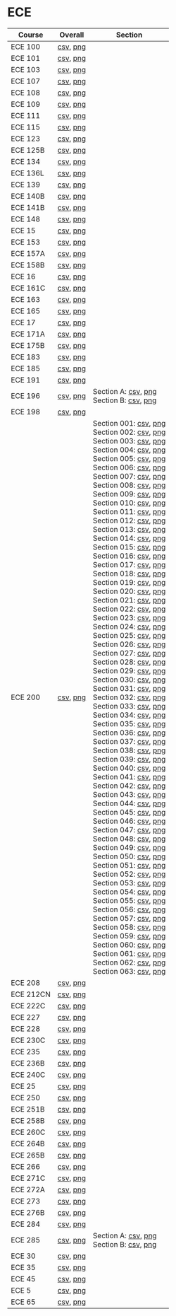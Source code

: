 # ECE

| Course | Overall | Section |
| ------ | ------- | ------- |
| ECE 100 | [csv](https://github.com/UCSD-Historical-Enrollment-Data/2024Spring/blob/main/overall/ECE%20100.csv), [png](https://raw.githubusercontent.com/UCSD-Historical-Enrollment-Data/2024Spring/main/plot_overall/ECE%20100.png) |  |
| ECE 101 | [csv](https://github.com/UCSD-Historical-Enrollment-Data/2024Spring/blob/main/overall/ECE%20101.csv), [png](https://raw.githubusercontent.com/UCSD-Historical-Enrollment-Data/2024Spring/main/plot_overall/ECE%20101.png) |  |
| ECE 103 | [csv](https://github.com/UCSD-Historical-Enrollment-Data/2024Spring/blob/main/overall/ECE%20103.csv), [png](https://raw.githubusercontent.com/UCSD-Historical-Enrollment-Data/2024Spring/main/plot_overall/ECE%20103.png) |  |
| ECE 107 | [csv](https://github.com/UCSD-Historical-Enrollment-Data/2024Spring/blob/main/overall/ECE%20107.csv), [png](https://raw.githubusercontent.com/UCSD-Historical-Enrollment-Data/2024Spring/main/plot_overall/ECE%20107.png) |  |
| ECE 108 | [csv](https://github.com/UCSD-Historical-Enrollment-Data/2024Spring/blob/main/overall/ECE%20108.csv), [png](https://raw.githubusercontent.com/UCSD-Historical-Enrollment-Data/2024Spring/main/plot_overall/ECE%20108.png) |  |
| ECE 109 | [csv](https://github.com/UCSD-Historical-Enrollment-Data/2024Spring/blob/main/overall/ECE%20109.csv), [png](https://raw.githubusercontent.com/UCSD-Historical-Enrollment-Data/2024Spring/main/plot_overall/ECE%20109.png) |  |
| ECE 111 | [csv](https://github.com/UCSD-Historical-Enrollment-Data/2024Spring/blob/main/overall/ECE%20111.csv), [png](https://raw.githubusercontent.com/UCSD-Historical-Enrollment-Data/2024Spring/main/plot_overall/ECE%20111.png) |  |
| ECE 115 | [csv](https://github.com/UCSD-Historical-Enrollment-Data/2024Spring/blob/main/overall/ECE%20115.csv), [png](https://raw.githubusercontent.com/UCSD-Historical-Enrollment-Data/2024Spring/main/plot_overall/ECE%20115.png) |  |
| ECE 123 | [csv](https://github.com/UCSD-Historical-Enrollment-Data/2024Spring/blob/main/overall/ECE%20123.csv), [png](https://raw.githubusercontent.com/UCSD-Historical-Enrollment-Data/2024Spring/main/plot_overall/ECE%20123.png) |  |
| ECE 125B | [csv](https://github.com/UCSD-Historical-Enrollment-Data/2024Spring/blob/main/overall/ECE%20125B.csv), [png](https://raw.githubusercontent.com/UCSD-Historical-Enrollment-Data/2024Spring/main/plot_overall/ECE%20125B.png) |  |
| ECE 134 | [csv](https://github.com/UCSD-Historical-Enrollment-Data/2024Spring/blob/main/overall/ECE%20134.csv), [png](https://raw.githubusercontent.com/UCSD-Historical-Enrollment-Data/2024Spring/main/plot_overall/ECE%20134.png) |  |
| ECE 136L | [csv](https://github.com/UCSD-Historical-Enrollment-Data/2024Spring/blob/main/overall/ECE%20136L.csv), [png](https://raw.githubusercontent.com/UCSD-Historical-Enrollment-Data/2024Spring/main/plot_overall/ECE%20136L.png) |  |
| ECE 139 | [csv](https://github.com/UCSD-Historical-Enrollment-Data/2024Spring/blob/main/overall/ECE%20139.csv), [png](https://raw.githubusercontent.com/UCSD-Historical-Enrollment-Data/2024Spring/main/plot_overall/ECE%20139.png) |  |
| ECE 140B | [csv](https://github.com/UCSD-Historical-Enrollment-Data/2024Spring/blob/main/overall/ECE%20140B.csv), [png](https://raw.githubusercontent.com/UCSD-Historical-Enrollment-Data/2024Spring/main/plot_overall/ECE%20140B.png) |  |
| ECE 141B | [csv](https://github.com/UCSD-Historical-Enrollment-Data/2024Spring/blob/main/overall/ECE%20141B.csv), [png](https://raw.githubusercontent.com/UCSD-Historical-Enrollment-Data/2024Spring/main/plot_overall/ECE%20141B.png) |  |
| ECE 148 | [csv](https://github.com/UCSD-Historical-Enrollment-Data/2024Spring/blob/main/overall/ECE%20148.csv), [png](https://raw.githubusercontent.com/UCSD-Historical-Enrollment-Data/2024Spring/main/plot_overall/ECE%20148.png) |  |
| ECE 15 | [csv](https://github.com/UCSD-Historical-Enrollment-Data/2024Spring/blob/main/overall/ECE%2015.csv), [png](https://raw.githubusercontent.com/UCSD-Historical-Enrollment-Data/2024Spring/main/plot_overall/ECE%2015.png) |  |
| ECE 153 | [csv](https://github.com/UCSD-Historical-Enrollment-Data/2024Spring/blob/main/overall/ECE%20153.csv), [png](https://raw.githubusercontent.com/UCSD-Historical-Enrollment-Data/2024Spring/main/plot_overall/ECE%20153.png) |  |
| ECE 157A | [csv](https://github.com/UCSD-Historical-Enrollment-Data/2024Spring/blob/main/overall/ECE%20157A.csv), [png](https://raw.githubusercontent.com/UCSD-Historical-Enrollment-Data/2024Spring/main/plot_overall/ECE%20157A.png) |  |
| ECE 158B | [csv](https://github.com/UCSD-Historical-Enrollment-Data/2024Spring/blob/main/overall/ECE%20158B.csv), [png](https://raw.githubusercontent.com/UCSD-Historical-Enrollment-Data/2024Spring/main/plot_overall/ECE%20158B.png) |  |
| ECE 16 | [csv](https://github.com/UCSD-Historical-Enrollment-Data/2024Spring/blob/main/overall/ECE%2016.csv), [png](https://raw.githubusercontent.com/UCSD-Historical-Enrollment-Data/2024Spring/main/plot_overall/ECE%2016.png) |  |
| ECE 161C | [csv](https://github.com/UCSD-Historical-Enrollment-Data/2024Spring/blob/main/overall/ECE%20161C.csv), [png](https://raw.githubusercontent.com/UCSD-Historical-Enrollment-Data/2024Spring/main/plot_overall/ECE%20161C.png) |  |
| ECE 163 | [csv](https://github.com/UCSD-Historical-Enrollment-Data/2024Spring/blob/main/overall/ECE%20163.csv), [png](https://raw.githubusercontent.com/UCSD-Historical-Enrollment-Data/2024Spring/main/plot_overall/ECE%20163.png) |  |
| ECE 165 | [csv](https://github.com/UCSD-Historical-Enrollment-Data/2024Spring/blob/main/overall/ECE%20165.csv), [png](https://raw.githubusercontent.com/UCSD-Historical-Enrollment-Data/2024Spring/main/plot_overall/ECE%20165.png) |  |
| ECE 17 | [csv](https://github.com/UCSD-Historical-Enrollment-Data/2024Spring/blob/main/overall/ECE%2017.csv), [png](https://raw.githubusercontent.com/UCSD-Historical-Enrollment-Data/2024Spring/main/plot_overall/ECE%2017.png) |  |
| ECE 171A | [csv](https://github.com/UCSD-Historical-Enrollment-Data/2024Spring/blob/main/overall/ECE%20171A.csv), [png](https://raw.githubusercontent.com/UCSD-Historical-Enrollment-Data/2024Spring/main/plot_overall/ECE%20171A.png) |  |
| ECE 175B | [csv](https://github.com/UCSD-Historical-Enrollment-Data/2024Spring/blob/main/overall/ECE%20175B.csv), [png](https://raw.githubusercontent.com/UCSD-Historical-Enrollment-Data/2024Spring/main/plot_overall/ECE%20175B.png) |  |
| ECE 183 | [csv](https://github.com/UCSD-Historical-Enrollment-Data/2024Spring/blob/main/overall/ECE%20183.csv), [png](https://raw.githubusercontent.com/UCSD-Historical-Enrollment-Data/2024Spring/main/plot_overall/ECE%20183.png) |  |
| ECE 185 | [csv](https://github.com/UCSD-Historical-Enrollment-Data/2024Spring/blob/main/overall/ECE%20185.csv), [png](https://raw.githubusercontent.com/UCSD-Historical-Enrollment-Data/2024Spring/main/plot_overall/ECE%20185.png) |  |
| ECE 191 | [csv](https://github.com/UCSD-Historical-Enrollment-Data/2024Spring/blob/main/overall/ECE%20191.csv), [png](https://raw.githubusercontent.com/UCSD-Historical-Enrollment-Data/2024Spring/main/plot_overall/ECE%20191.png) |  |
| ECE 196 | [csv](https://github.com/UCSD-Historical-Enrollment-Data/2024Spring/blob/main/overall/ECE%20196.csv), [png](https://raw.githubusercontent.com/UCSD-Historical-Enrollment-Data/2024Spring/main/plot_overall/ECE%20196.png) | Section A: [csv](https://github.com/UCSD-Historical-Enrollment-Data/2024Spring/blob/main/section/ECE%20196_A.csv), [png](https://raw.githubusercontent.com/UCSD-Historical-Enrollment-Data/2024Spring/main/plot_section/ECE%20196_A.png)<br>Section B: [csv](https://github.com/UCSD-Historical-Enrollment-Data/2024Spring/blob/main/section/ECE%20196_B.csv), [png](https://raw.githubusercontent.com/UCSD-Historical-Enrollment-Data/2024Spring/main/plot_section/ECE%20196_B.png) |
| ECE 198 | [csv](https://github.com/UCSD-Historical-Enrollment-Data/2024Spring/blob/main/overall/ECE%20198.csv), [png](https://raw.githubusercontent.com/UCSD-Historical-Enrollment-Data/2024Spring/main/plot_overall/ECE%20198.png) |  |
| ECE 200 | [csv](https://github.com/UCSD-Historical-Enrollment-Data/2024Spring/blob/main/overall/ECE%20200.csv), [png](https://raw.githubusercontent.com/UCSD-Historical-Enrollment-Data/2024Spring/main/plot_overall/ECE%20200.png) | Section 001: [csv](https://github.com/UCSD-Historical-Enrollment-Data/2024Spring/blob/main/section/ECE%20200_001.csv), [png](https://raw.githubusercontent.com/UCSD-Historical-Enrollment-Data/2024Spring/main/plot_section/ECE%20200_001.png)<br>Section 002: [csv](https://github.com/UCSD-Historical-Enrollment-Data/2024Spring/blob/main/section/ECE%20200_002.csv), [png](https://raw.githubusercontent.com/UCSD-Historical-Enrollment-Data/2024Spring/main/plot_section/ECE%20200_002.png)<br>Section 003: [csv](https://github.com/UCSD-Historical-Enrollment-Data/2024Spring/blob/main/section/ECE%20200_003.csv), [png](https://raw.githubusercontent.com/UCSD-Historical-Enrollment-Data/2024Spring/main/plot_section/ECE%20200_003.png)<br>Section 004: [csv](https://github.com/UCSD-Historical-Enrollment-Data/2024Spring/blob/main/section/ECE%20200_004.csv), [png](https://raw.githubusercontent.com/UCSD-Historical-Enrollment-Data/2024Spring/main/plot_section/ECE%20200_004.png)<br>Section 005: [csv](https://github.com/UCSD-Historical-Enrollment-Data/2024Spring/blob/main/section/ECE%20200_005.csv), [png](https://raw.githubusercontent.com/UCSD-Historical-Enrollment-Data/2024Spring/main/plot_section/ECE%20200_005.png)<br>Section 006: [csv](https://github.com/UCSD-Historical-Enrollment-Data/2024Spring/blob/main/section/ECE%20200_006.csv), [png](https://raw.githubusercontent.com/UCSD-Historical-Enrollment-Data/2024Spring/main/plot_section/ECE%20200_006.png)<br>Section 007: [csv](https://github.com/UCSD-Historical-Enrollment-Data/2024Spring/blob/main/section/ECE%20200_007.csv), [png](https://raw.githubusercontent.com/UCSD-Historical-Enrollment-Data/2024Spring/main/plot_section/ECE%20200_007.png)<br>Section 008: [csv](https://github.com/UCSD-Historical-Enrollment-Data/2024Spring/blob/main/section/ECE%20200_008.csv), [png](https://raw.githubusercontent.com/UCSD-Historical-Enrollment-Data/2024Spring/main/plot_section/ECE%20200_008.png)<br>Section 009: [csv](https://github.com/UCSD-Historical-Enrollment-Data/2024Spring/blob/main/section/ECE%20200_009.csv), [png](https://raw.githubusercontent.com/UCSD-Historical-Enrollment-Data/2024Spring/main/plot_section/ECE%20200_009.png)<br>Section 010: [csv](https://github.com/UCSD-Historical-Enrollment-Data/2024Spring/blob/main/section/ECE%20200_010.csv), [png](https://raw.githubusercontent.com/UCSD-Historical-Enrollment-Data/2024Spring/main/plot_section/ECE%20200_010.png)<br>Section 011: [csv](https://github.com/UCSD-Historical-Enrollment-Data/2024Spring/blob/main/section/ECE%20200_011.csv), [png](https://raw.githubusercontent.com/UCSD-Historical-Enrollment-Data/2024Spring/main/plot_section/ECE%20200_011.png)<br>Section 012: [csv](https://github.com/UCSD-Historical-Enrollment-Data/2024Spring/blob/main/section/ECE%20200_012.csv), [png](https://raw.githubusercontent.com/UCSD-Historical-Enrollment-Data/2024Spring/main/plot_section/ECE%20200_012.png)<br>Section 013: [csv](https://github.com/UCSD-Historical-Enrollment-Data/2024Spring/blob/main/section/ECE%20200_013.csv), [png](https://raw.githubusercontent.com/UCSD-Historical-Enrollment-Data/2024Spring/main/plot_section/ECE%20200_013.png)<br>Section 014: [csv](https://github.com/UCSD-Historical-Enrollment-Data/2024Spring/blob/main/section/ECE%20200_014.csv), [png](https://raw.githubusercontent.com/UCSD-Historical-Enrollment-Data/2024Spring/main/plot_section/ECE%20200_014.png)<br>Section 015: [csv](https://github.com/UCSD-Historical-Enrollment-Data/2024Spring/blob/main/section/ECE%20200_015.csv), [png](https://raw.githubusercontent.com/UCSD-Historical-Enrollment-Data/2024Spring/main/plot_section/ECE%20200_015.png)<br>Section 016: [csv](https://github.com/UCSD-Historical-Enrollment-Data/2024Spring/blob/main/section/ECE%20200_016.csv), [png](https://raw.githubusercontent.com/UCSD-Historical-Enrollment-Data/2024Spring/main/plot_section/ECE%20200_016.png)<br>Section 017: [csv](https://github.com/UCSD-Historical-Enrollment-Data/2024Spring/blob/main/section/ECE%20200_017.csv), [png](https://raw.githubusercontent.com/UCSD-Historical-Enrollment-Data/2024Spring/main/plot_section/ECE%20200_017.png)<br>Section 018: [csv](https://github.com/UCSD-Historical-Enrollment-Data/2024Spring/blob/main/section/ECE%20200_018.csv), [png](https://raw.githubusercontent.com/UCSD-Historical-Enrollment-Data/2024Spring/main/plot_section/ECE%20200_018.png)<br>Section 019: [csv](https://github.com/UCSD-Historical-Enrollment-Data/2024Spring/blob/main/section/ECE%20200_019.csv), [png](https://raw.githubusercontent.com/UCSD-Historical-Enrollment-Data/2024Spring/main/plot_section/ECE%20200_019.png)<br>Section 020: [csv](https://github.com/UCSD-Historical-Enrollment-Data/2024Spring/blob/main/section/ECE%20200_020.csv), [png](https://raw.githubusercontent.com/UCSD-Historical-Enrollment-Data/2024Spring/main/plot_section/ECE%20200_020.png)<br>Section 021: [csv](https://github.com/UCSD-Historical-Enrollment-Data/2024Spring/blob/main/section/ECE%20200_021.csv), [png](https://raw.githubusercontent.com/UCSD-Historical-Enrollment-Data/2024Spring/main/plot_section/ECE%20200_021.png)<br>Section 022: [csv](https://github.com/UCSD-Historical-Enrollment-Data/2024Spring/blob/main/section/ECE%20200_022.csv), [png](https://raw.githubusercontent.com/UCSD-Historical-Enrollment-Data/2024Spring/main/plot_section/ECE%20200_022.png)<br>Section 023: [csv](https://github.com/UCSD-Historical-Enrollment-Data/2024Spring/blob/main/section/ECE%20200_023.csv), [png](https://raw.githubusercontent.com/UCSD-Historical-Enrollment-Data/2024Spring/main/plot_section/ECE%20200_023.png)<br>Section 024: [csv](https://github.com/UCSD-Historical-Enrollment-Data/2024Spring/blob/main/section/ECE%20200_024.csv), [png](https://raw.githubusercontent.com/UCSD-Historical-Enrollment-Data/2024Spring/main/plot_section/ECE%20200_024.png)<br>Section 025: [csv](https://github.com/UCSD-Historical-Enrollment-Data/2024Spring/blob/main/section/ECE%20200_025.csv), [png](https://raw.githubusercontent.com/UCSD-Historical-Enrollment-Data/2024Spring/main/plot_section/ECE%20200_025.png)<br>Section 026: [csv](https://github.com/UCSD-Historical-Enrollment-Data/2024Spring/blob/main/section/ECE%20200_026.csv), [png](https://raw.githubusercontent.com/UCSD-Historical-Enrollment-Data/2024Spring/main/plot_section/ECE%20200_026.png)<br>Section 027: [csv](https://github.com/UCSD-Historical-Enrollment-Data/2024Spring/blob/main/section/ECE%20200_027.csv), [png](https://raw.githubusercontent.com/UCSD-Historical-Enrollment-Data/2024Spring/main/plot_section/ECE%20200_027.png)<br>Section 028: [csv](https://github.com/UCSD-Historical-Enrollment-Data/2024Spring/blob/main/section/ECE%20200_028.csv), [png](https://raw.githubusercontent.com/UCSD-Historical-Enrollment-Data/2024Spring/main/plot_section/ECE%20200_028.png)<br>Section 029: [csv](https://github.com/UCSD-Historical-Enrollment-Data/2024Spring/blob/main/section/ECE%20200_029.csv), [png](https://raw.githubusercontent.com/UCSD-Historical-Enrollment-Data/2024Spring/main/plot_section/ECE%20200_029.png)<br>Section 030: [csv](https://github.com/UCSD-Historical-Enrollment-Data/2024Spring/blob/main/section/ECE%20200_030.csv), [png](https://raw.githubusercontent.com/UCSD-Historical-Enrollment-Data/2024Spring/main/plot_section/ECE%20200_030.png)<br>Section 031: [csv](https://github.com/UCSD-Historical-Enrollment-Data/2024Spring/blob/main/section/ECE%20200_031.csv), [png](https://raw.githubusercontent.com/UCSD-Historical-Enrollment-Data/2024Spring/main/plot_section/ECE%20200_031.png)<br>Section 032: [csv](https://github.com/UCSD-Historical-Enrollment-Data/2024Spring/blob/main/section/ECE%20200_032.csv), [png](https://raw.githubusercontent.com/UCSD-Historical-Enrollment-Data/2024Spring/main/plot_section/ECE%20200_032.png)<br>Section 033: [csv](https://github.com/UCSD-Historical-Enrollment-Data/2024Spring/blob/main/section/ECE%20200_033.csv), [png](https://raw.githubusercontent.com/UCSD-Historical-Enrollment-Data/2024Spring/main/plot_section/ECE%20200_033.png)<br>Section 034: [csv](https://github.com/UCSD-Historical-Enrollment-Data/2024Spring/blob/main/section/ECE%20200_034.csv), [png](https://raw.githubusercontent.com/UCSD-Historical-Enrollment-Data/2024Spring/main/plot_section/ECE%20200_034.png)<br>Section 035: [csv](https://github.com/UCSD-Historical-Enrollment-Data/2024Spring/blob/main/section/ECE%20200_035.csv), [png](https://raw.githubusercontent.com/UCSD-Historical-Enrollment-Data/2024Spring/main/plot_section/ECE%20200_035.png)<br>Section 036: [csv](https://github.com/UCSD-Historical-Enrollment-Data/2024Spring/blob/main/section/ECE%20200_036.csv), [png](https://raw.githubusercontent.com/UCSD-Historical-Enrollment-Data/2024Spring/main/plot_section/ECE%20200_036.png)<br>Section 037: [csv](https://github.com/UCSD-Historical-Enrollment-Data/2024Spring/blob/main/section/ECE%20200_037.csv), [png](https://raw.githubusercontent.com/UCSD-Historical-Enrollment-Data/2024Spring/main/plot_section/ECE%20200_037.png)<br>Section 038: [csv](https://github.com/UCSD-Historical-Enrollment-Data/2024Spring/blob/main/section/ECE%20200_038.csv), [png](https://raw.githubusercontent.com/UCSD-Historical-Enrollment-Data/2024Spring/main/plot_section/ECE%20200_038.png)<br>Section 039: [csv](https://github.com/UCSD-Historical-Enrollment-Data/2024Spring/blob/main/section/ECE%20200_039.csv), [png](https://raw.githubusercontent.com/UCSD-Historical-Enrollment-Data/2024Spring/main/plot_section/ECE%20200_039.png)<br>Section 040: [csv](https://github.com/UCSD-Historical-Enrollment-Data/2024Spring/blob/main/section/ECE%20200_040.csv), [png](https://raw.githubusercontent.com/UCSD-Historical-Enrollment-Data/2024Spring/main/plot_section/ECE%20200_040.png)<br>Section 041: [csv](https://github.com/UCSD-Historical-Enrollment-Data/2024Spring/blob/main/section/ECE%20200_041.csv), [png](https://raw.githubusercontent.com/UCSD-Historical-Enrollment-Data/2024Spring/main/plot_section/ECE%20200_041.png)<br>Section 042: [csv](https://github.com/UCSD-Historical-Enrollment-Data/2024Spring/blob/main/section/ECE%20200_042.csv), [png](https://raw.githubusercontent.com/UCSD-Historical-Enrollment-Data/2024Spring/main/plot_section/ECE%20200_042.png)<br>Section 043: [csv](https://github.com/UCSD-Historical-Enrollment-Data/2024Spring/blob/main/section/ECE%20200_043.csv), [png](https://raw.githubusercontent.com/UCSD-Historical-Enrollment-Data/2024Spring/main/plot_section/ECE%20200_043.png)<br>Section 044: [csv](https://github.com/UCSD-Historical-Enrollment-Data/2024Spring/blob/main/section/ECE%20200_044.csv), [png](https://raw.githubusercontent.com/UCSD-Historical-Enrollment-Data/2024Spring/main/plot_section/ECE%20200_044.png)<br>Section 045: [csv](https://github.com/UCSD-Historical-Enrollment-Data/2024Spring/blob/main/section/ECE%20200_045.csv), [png](https://raw.githubusercontent.com/UCSD-Historical-Enrollment-Data/2024Spring/main/plot_section/ECE%20200_045.png)<br>Section 046: [csv](https://github.com/UCSD-Historical-Enrollment-Data/2024Spring/blob/main/section/ECE%20200_046.csv), [png](https://raw.githubusercontent.com/UCSD-Historical-Enrollment-Data/2024Spring/main/plot_section/ECE%20200_046.png)<br>Section 047: [csv](https://github.com/UCSD-Historical-Enrollment-Data/2024Spring/blob/main/section/ECE%20200_047.csv), [png](https://raw.githubusercontent.com/UCSD-Historical-Enrollment-Data/2024Spring/main/plot_section/ECE%20200_047.png)<br>Section 048: [csv](https://github.com/UCSD-Historical-Enrollment-Data/2024Spring/blob/main/section/ECE%20200_048.csv), [png](https://raw.githubusercontent.com/UCSD-Historical-Enrollment-Data/2024Spring/main/plot_section/ECE%20200_048.png)<br>Section 049: [csv](https://github.com/UCSD-Historical-Enrollment-Data/2024Spring/blob/main/section/ECE%20200_049.csv), [png](https://raw.githubusercontent.com/UCSD-Historical-Enrollment-Data/2024Spring/main/plot_section/ECE%20200_049.png)<br>Section 050: [csv](https://github.com/UCSD-Historical-Enrollment-Data/2024Spring/blob/main/section/ECE%20200_050.csv), [png](https://raw.githubusercontent.com/UCSD-Historical-Enrollment-Data/2024Spring/main/plot_section/ECE%20200_050.png)<br>Section 051: [csv](https://github.com/UCSD-Historical-Enrollment-Data/2024Spring/blob/main/section/ECE%20200_051.csv), [png](https://raw.githubusercontent.com/UCSD-Historical-Enrollment-Data/2024Spring/main/plot_section/ECE%20200_051.png)<br>Section 052: [csv](https://github.com/UCSD-Historical-Enrollment-Data/2024Spring/blob/main/section/ECE%20200_052.csv), [png](https://raw.githubusercontent.com/UCSD-Historical-Enrollment-Data/2024Spring/main/plot_section/ECE%20200_052.png)<br>Section 053: [csv](https://github.com/UCSD-Historical-Enrollment-Data/2024Spring/blob/main/section/ECE%20200_053.csv), [png](https://raw.githubusercontent.com/UCSD-Historical-Enrollment-Data/2024Spring/main/plot_section/ECE%20200_053.png)<br>Section 054: [csv](https://github.com/UCSD-Historical-Enrollment-Data/2024Spring/blob/main/section/ECE%20200_054.csv), [png](https://raw.githubusercontent.com/UCSD-Historical-Enrollment-Data/2024Spring/main/plot_section/ECE%20200_054.png)<br>Section 055: [csv](https://github.com/UCSD-Historical-Enrollment-Data/2024Spring/blob/main/section/ECE%20200_055.csv), [png](https://raw.githubusercontent.com/UCSD-Historical-Enrollment-Data/2024Spring/main/plot_section/ECE%20200_055.png)<br>Section 056: [csv](https://github.com/UCSD-Historical-Enrollment-Data/2024Spring/blob/main/section/ECE%20200_056.csv), [png](https://raw.githubusercontent.com/UCSD-Historical-Enrollment-Data/2024Spring/main/plot_section/ECE%20200_056.png)<br>Section 057: [csv](https://github.com/UCSD-Historical-Enrollment-Data/2024Spring/blob/main/section/ECE%20200_057.csv), [png](https://raw.githubusercontent.com/UCSD-Historical-Enrollment-Data/2024Spring/main/plot_section/ECE%20200_057.png)<br>Section 058: [csv](https://github.com/UCSD-Historical-Enrollment-Data/2024Spring/blob/main/section/ECE%20200_058.csv), [png](https://raw.githubusercontent.com/UCSD-Historical-Enrollment-Data/2024Spring/main/plot_section/ECE%20200_058.png)<br>Section 059: [csv](https://github.com/UCSD-Historical-Enrollment-Data/2024Spring/blob/main/section/ECE%20200_059.csv), [png](https://raw.githubusercontent.com/UCSD-Historical-Enrollment-Data/2024Spring/main/plot_section/ECE%20200_059.png)<br>Section 060: [csv](https://github.com/UCSD-Historical-Enrollment-Data/2024Spring/blob/main/section/ECE%20200_060.csv), [png](https://raw.githubusercontent.com/UCSD-Historical-Enrollment-Data/2024Spring/main/plot_section/ECE%20200_060.png)<br>Section 061: [csv](https://github.com/UCSD-Historical-Enrollment-Data/2024Spring/blob/main/section/ECE%20200_061.csv), [png](https://raw.githubusercontent.com/UCSD-Historical-Enrollment-Data/2024Spring/main/plot_section/ECE%20200_061.png)<br>Section 062: [csv](https://github.com/UCSD-Historical-Enrollment-Data/2024Spring/blob/main/section/ECE%20200_062.csv), [png](https://raw.githubusercontent.com/UCSD-Historical-Enrollment-Data/2024Spring/main/plot_section/ECE%20200_062.png)<br>Section 063: [csv](https://github.com/UCSD-Historical-Enrollment-Data/2024Spring/blob/main/section/ECE%20200_063.csv), [png](https://raw.githubusercontent.com/UCSD-Historical-Enrollment-Data/2024Spring/main/plot_section/ECE%20200_063.png) |
| ECE 208 | [csv](https://github.com/UCSD-Historical-Enrollment-Data/2024Spring/blob/main/overall/ECE%20208.csv), [png](https://raw.githubusercontent.com/UCSD-Historical-Enrollment-Data/2024Spring/main/plot_overall/ECE%20208.png) |  |
| ECE 212CN | [csv](https://github.com/UCSD-Historical-Enrollment-Data/2024Spring/blob/main/overall/ECE%20212CN.csv), [png](https://raw.githubusercontent.com/UCSD-Historical-Enrollment-Data/2024Spring/main/plot_overall/ECE%20212CN.png) |  |
| ECE 222C | [csv](https://github.com/UCSD-Historical-Enrollment-Data/2024Spring/blob/main/overall/ECE%20222C.csv), [png](https://raw.githubusercontent.com/UCSD-Historical-Enrollment-Data/2024Spring/main/plot_overall/ECE%20222C.png) |  |
| ECE 227 | [csv](https://github.com/UCSD-Historical-Enrollment-Data/2024Spring/blob/main/overall/ECE%20227.csv), [png](https://raw.githubusercontent.com/UCSD-Historical-Enrollment-Data/2024Spring/main/plot_overall/ECE%20227.png) |  |
| ECE 228 | [csv](https://github.com/UCSD-Historical-Enrollment-Data/2024Spring/blob/main/overall/ECE%20228.csv), [png](https://raw.githubusercontent.com/UCSD-Historical-Enrollment-Data/2024Spring/main/plot_overall/ECE%20228.png) |  |
| ECE 230C | [csv](https://github.com/UCSD-Historical-Enrollment-Data/2024Spring/blob/main/overall/ECE%20230C.csv), [png](https://raw.githubusercontent.com/UCSD-Historical-Enrollment-Data/2024Spring/main/plot_overall/ECE%20230C.png) |  |
| ECE 235 | [csv](https://github.com/UCSD-Historical-Enrollment-Data/2024Spring/blob/main/overall/ECE%20235.csv), [png](https://raw.githubusercontent.com/UCSD-Historical-Enrollment-Data/2024Spring/main/plot_overall/ECE%20235.png) |  |
| ECE 236B | [csv](https://github.com/UCSD-Historical-Enrollment-Data/2024Spring/blob/main/overall/ECE%20236B.csv), [png](https://raw.githubusercontent.com/UCSD-Historical-Enrollment-Data/2024Spring/main/plot_overall/ECE%20236B.png) |  |
| ECE 240C | [csv](https://github.com/UCSD-Historical-Enrollment-Data/2024Spring/blob/main/overall/ECE%20240C.csv), [png](https://raw.githubusercontent.com/UCSD-Historical-Enrollment-Data/2024Spring/main/plot_overall/ECE%20240C.png) |  |
| ECE 25 | [csv](https://github.com/UCSD-Historical-Enrollment-Data/2024Spring/blob/main/overall/ECE%2025.csv), [png](https://raw.githubusercontent.com/UCSD-Historical-Enrollment-Data/2024Spring/main/plot_overall/ECE%2025.png) |  |
| ECE 250 | [csv](https://github.com/UCSD-Historical-Enrollment-Data/2024Spring/blob/main/overall/ECE%20250.csv), [png](https://raw.githubusercontent.com/UCSD-Historical-Enrollment-Data/2024Spring/main/plot_overall/ECE%20250.png) |  |
| ECE 251B | [csv](https://github.com/UCSD-Historical-Enrollment-Data/2024Spring/blob/main/overall/ECE%20251B.csv), [png](https://raw.githubusercontent.com/UCSD-Historical-Enrollment-Data/2024Spring/main/plot_overall/ECE%20251B.png) |  |
| ECE 258B | [csv](https://github.com/UCSD-Historical-Enrollment-Data/2024Spring/blob/main/overall/ECE%20258B.csv), [png](https://raw.githubusercontent.com/UCSD-Historical-Enrollment-Data/2024Spring/main/plot_overall/ECE%20258B.png) |  |
| ECE 260C | [csv](https://github.com/UCSD-Historical-Enrollment-Data/2024Spring/blob/main/overall/ECE%20260C.csv), [png](https://raw.githubusercontent.com/UCSD-Historical-Enrollment-Data/2024Spring/main/plot_overall/ECE%20260C.png) |  |
| ECE 264B | [csv](https://github.com/UCSD-Historical-Enrollment-Data/2024Spring/blob/main/overall/ECE%20264B.csv), [png](https://raw.githubusercontent.com/UCSD-Historical-Enrollment-Data/2024Spring/main/plot_overall/ECE%20264B.png) |  |
| ECE 265B | [csv](https://github.com/UCSD-Historical-Enrollment-Data/2024Spring/blob/main/overall/ECE%20265B.csv), [png](https://raw.githubusercontent.com/UCSD-Historical-Enrollment-Data/2024Spring/main/plot_overall/ECE%20265B.png) |  |
| ECE 266 | [csv](https://github.com/UCSD-Historical-Enrollment-Data/2024Spring/blob/main/overall/ECE%20266.csv), [png](https://raw.githubusercontent.com/UCSD-Historical-Enrollment-Data/2024Spring/main/plot_overall/ECE%20266.png) |  |
| ECE 271C | [csv](https://github.com/UCSD-Historical-Enrollment-Data/2024Spring/blob/main/overall/ECE%20271C.csv), [png](https://raw.githubusercontent.com/UCSD-Historical-Enrollment-Data/2024Spring/main/plot_overall/ECE%20271C.png) |  |
| ECE 272A | [csv](https://github.com/UCSD-Historical-Enrollment-Data/2024Spring/blob/main/overall/ECE%20272A.csv), [png](https://raw.githubusercontent.com/UCSD-Historical-Enrollment-Data/2024Spring/main/plot_overall/ECE%20272A.png) |  |
| ECE 273 | [csv](https://github.com/UCSD-Historical-Enrollment-Data/2024Spring/blob/main/overall/ECE%20273.csv), [png](https://raw.githubusercontent.com/UCSD-Historical-Enrollment-Data/2024Spring/main/plot_overall/ECE%20273.png) |  |
| ECE 276B | [csv](https://github.com/UCSD-Historical-Enrollment-Data/2024Spring/blob/main/overall/ECE%20276B.csv), [png](https://raw.githubusercontent.com/UCSD-Historical-Enrollment-Data/2024Spring/main/plot_overall/ECE%20276B.png) |  |
| ECE 284 | [csv](https://github.com/UCSD-Historical-Enrollment-Data/2024Spring/blob/main/overall/ECE%20284.csv), [png](https://raw.githubusercontent.com/UCSD-Historical-Enrollment-Data/2024Spring/main/plot_overall/ECE%20284.png) |  |
| ECE 285 | [csv](https://github.com/UCSD-Historical-Enrollment-Data/2024Spring/blob/main/overall/ECE%20285.csv), [png](https://raw.githubusercontent.com/UCSD-Historical-Enrollment-Data/2024Spring/main/plot_overall/ECE%20285.png) | Section A: [csv](https://github.com/UCSD-Historical-Enrollment-Data/2024Spring/blob/main/section/ECE%20285_A.csv), [png](https://raw.githubusercontent.com/UCSD-Historical-Enrollment-Data/2024Spring/main/plot_section/ECE%20285_A.png)<br>Section B: [csv](https://github.com/UCSD-Historical-Enrollment-Data/2024Spring/blob/main/section/ECE%20285_B.csv), [png](https://raw.githubusercontent.com/UCSD-Historical-Enrollment-Data/2024Spring/main/plot_section/ECE%20285_B.png) |
| ECE 30 | [csv](https://github.com/UCSD-Historical-Enrollment-Data/2024Spring/blob/main/overall/ECE%2030.csv), [png](https://raw.githubusercontent.com/UCSD-Historical-Enrollment-Data/2024Spring/main/plot_overall/ECE%2030.png) |  |
| ECE 35 | [csv](https://github.com/UCSD-Historical-Enrollment-Data/2024Spring/blob/main/overall/ECE%2035.csv), [png](https://raw.githubusercontent.com/UCSD-Historical-Enrollment-Data/2024Spring/main/plot_overall/ECE%2035.png) |  |
| ECE 45 | [csv](https://github.com/UCSD-Historical-Enrollment-Data/2024Spring/blob/main/overall/ECE%2045.csv), [png](https://raw.githubusercontent.com/UCSD-Historical-Enrollment-Data/2024Spring/main/plot_overall/ECE%2045.png) |  |
| ECE 5 | [csv](https://github.com/UCSD-Historical-Enrollment-Data/2024Spring/blob/main/overall/ECE%205.csv), [png](https://raw.githubusercontent.com/UCSD-Historical-Enrollment-Data/2024Spring/main/plot_overall/ECE%205.png) |  |
| ECE 65 | [csv](https://github.com/UCSD-Historical-Enrollment-Data/2024Spring/blob/main/overall/ECE%2065.csv), [png](https://raw.githubusercontent.com/UCSD-Historical-Enrollment-Data/2024Spring/main/plot_overall/ECE%2065.png) |  |

